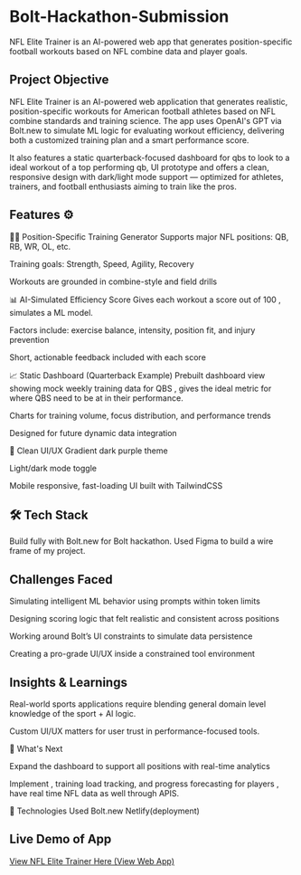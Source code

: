 # Bolt-Hackathon-Submission
NFL Elite Trainer is an AI-powered web app that generates position-specific football workouts based on NFL combine data and player goals.


## Project Objective 
NFL Elite Trainer is an AI-powered web application that generates realistic, position-specific workouts for American football athletes based on NFL combine standards and training science. The app uses OpenAI's GPT via Bolt.new to simulate ML logic for evaluating workout efficiency, delivering both a customized training plan and a smart performance score.

It also features a static quarterback-focused dashboard for qbs to look to a ideal workout of a top performing qb, UI prototype and offers a clean, responsive design with dark/light mode support — optimized for athletes, trainers, and football enthusiasts aiming to train like the pros.


## Features ⚙️ 

🏋️‍♂️ Position-Specific Training Generator
Supports major NFL positions: QB, RB, WR, OL, etc.

Training goals: Strength, Speed, Agility, Recovery

Workouts are grounded in combine-style and field drills

📊 AI-Simulated Efficiency Score
  Gives each workout a score out of 100 , simulates a ML model.

Factors include: exercise balance, intensity, position fit, and injury prevention

Short, actionable feedback included with each score

📈 Static Dashboard (Quarterback Example)
Prebuilt dashboard view showing mock weekly training data for QBS , gives the ideal metric for where QBS need to be at in their performance.

Charts for training volume, focus distribution, and performance trends

Designed for future dynamic data integration

🌙 Clean UI/UX
Gradient dark purple theme

Light/dark mode toggle

Mobile responsive, fast-loading UI built with TailwindCSS

## 🛠️ Tech Stack
Build fully with Bolt.new for Bolt hackathon. Used Figma to build a wire frame of my project.

## Challenges Faced 
Simulating intelligent ML behavior using  prompts within token limits

Designing scoring logic that felt realistic and consistent across positions

Working around Bolt’s UI constraints to simulate data persistence

Creating a pro-grade UI/UX inside a constrained tool environment

## Insights & Learnings

Real-world sports applications require blending general domain level knowledge of the sport + AI logic.

Custom UI/UX matters for user trust in performance-focused tools.

🔮 What's Next

Expand the dashboard to support all positions with real-time analytics

Implement , training load tracking, and progress forecasting for players , have real time NFL data as well through APIS.

🤖 Technologies Used
Bolt.new 
Netlify(deployment)

## Live Demo of App 
 [View NFL Elite Trainer Here (View Web App)](https://nflelitetrainer.netlify.app/) 

